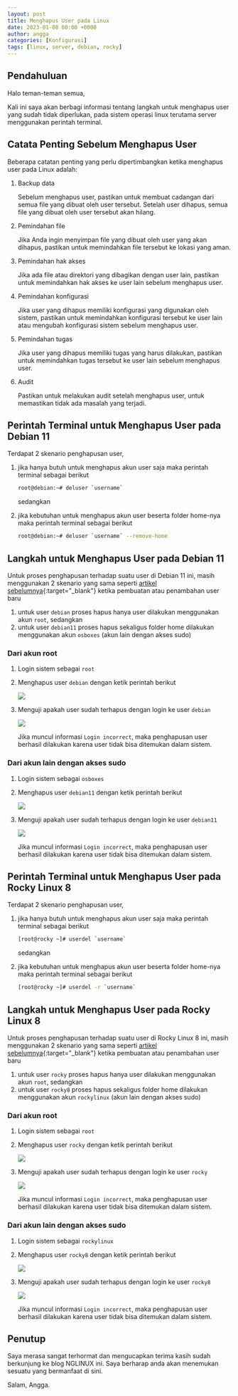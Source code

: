 ```yaml
---
layout: post
title: Menghapus User pada Linux
date: 2023-01-08 00:00 +0000
author: angga
categories: [Konfigurasi]
tags: [linux, server, debian, rocky]
---
```


## Pendahuluan

Halo teman-teman semua,

Kali ini saya akan berbagi informasi tentang langkah untuk menghapus user yang sudah tidak diperlukan, pada sistem operasi linux terutama server menggunakan perintah terminal.

## Catata Penting Sebelum Menghapus User

Beberapa catatan penting yang perlu dipertimbangkan ketika menghapus user pada Linux adalah:

1. Backup data
   
   Sebelum menghapus user, pastikan untuk membuat cadangan dari semua file yang dibuat oleh user tersebut. Setelah user dihapus, semua file yang dibuat oleh user tersebut akan hilang.

2. Pemindahan file
   
   Jika Anda ingin menyimpan file yang dibuat oleh user yang akan dihapus, pastikan untuk memindahkan file tersebut ke lokasi yang aman.

3. Pemindahan hak akses
   
   Jika ada file atau direktori yang dibagikan dengan user lain, pastikan untuk memindahkan hak akses ke user lain sebelum menghapus user.

4. Pemindahan konfigurasi
   
   Jika user yang dihapus memiliki konfigurasi yang digunakan oleh sistem, pastikan untuk memindahkan konfigurasi tersebut ke user lain atau mengubah konfigurasi sistem sebelum menghapus user.

5. Pemindahan tugas
   
   Jika user yang dihapus memiliki tugas yang harus dilakukan, pastikan untuk memindahkan tugas tersebut ke user lain sebelum menghapus user.

6. Audit
   
   Pastikan untuk melakukan audit setelah menghapus user, untuk memastikan tidak ada masalah yang terjadi.

## Perintah Terminal untuk Menghapus User pada Debian 11

Terdapat 2 skenario penghapusan user,

1. jika hanya butuh untuk menghapus akun user saja maka perintah terminal sebagai berikut

    ```bash
    root@debian:~# deluser `username`
    ```

    sedangkan

1. jika kebutuhan untuk menghapus akun user beserta folder home-nya maka perintah terminal sebagai berikut

    ```bash
    root@debian:~# deluser `username` --remove-home
    ```

## Langkah untuk Menghapus User pada Debian 11

Untuk proses penghapusan terhadap suatu user di Debian 11 ini, masih menggunakan 2 skenario yang sama seperti [artikel sebelumnya](/posts/membuat-user-linux){:target="_blank"} ketika pembuatan atau penambahan user baru

1. untuk user `debian` proses hapus hanya user dilakukan menggunakan akun `root`, sedangkan 
2. untuk user `debian11` proses hapus sekaligus folder home dilakukan menggunakan akun `osboxes` (akun lain dengan akses sudo)

### Dari akun root

1. Login sistem sebagai `root`
2. Menghapus user `debian` dengan ketik perintah berikut
   
    ![](/assets/img/2023-01-08-menghapus-user-pada-linux/01.png)

3. Menguji apakah user sudah terhapus dengan login ke user `debian`

    ![](/assets/img/2023-01-08-menghapus-user-pada-linux/02.png)

    Jika muncul informasi `Login incorrect`, maka penghapusan user berhasil dilakukan karena user tidak bisa ditemukan dalam sistem.
   
### Dari akun lain dengan akses sudo

1. Login sistem sebagai `osboxes`
2. Menghapus user `debian11` dengan ketik perintah berikut

    ![](/assets/img/2023-01-08-menghapus-user-pada-linux/03.png)

3. Menguji apakah user sudah terhapus dengan login ke user `debian11`

    ![](/assets/img/2023-01-08-menghapus-user-pada-linux/04.png)

    Jika muncul informasi `Login incorrect`, maka penghapusan user berhasil dilakukan karena user tidak bisa ditemukan dalam sistem.

## Perintah Terminal untuk Menghapus User pada Rocky Linux 8

Terdapat 2 skenario penghapusan user,

1. jika hanya butuh untuk menghapus akun user saja maka perintah terminal sebagai berikut

    ```bash
    [root@rocky ~]# userdel `username`
    ```

    sedangkan

1. jika kebutuhan untuk menghapus akun user beserta folder home-nya maka perintah terminal sebagai berikut

    ```bash
    [root@rocky ~]# userdel -r `username`
    ```

## Langkah untuk Menghapus User pada Rocky Linux 8

Untuk proses penghapusan terhadap suatu user di Rocky Linux 8 ini, masih menggunakan 2 skenario yang sama seperti [artikel sebelumnya](/posts/membuat-user-linux){:target="_blank"} ketika pembuatan atau penambahan user baru

1. untuk user `rocky` proses hapus hanya user dilakukan menggunakan akun `root`, sedangkan
2. untuk user `rocky8` proses hapus sekaligus folder home dilakukan menggunakan akun `rockylinux` (akun lain dengan akses sudo)

### Dari akun root

1. Login sistem sebagai `root`
2. Menghapus user `rocky` dengan ketik perintah berikut
   
    ![](/assets/img/2023-01-08-menghapus-user-pada-linux/05.png)

3. Menguji apakah user sudah terhapus dengan login ke user `rocky`

    ![](/assets/img/2023-01-08-menghapus-user-pada-linux/06.png)

    Jika muncul informasi `Login incorrect`, maka penghapusan user berhasil dilakukan karena user tidak bisa ditemukan dalam sistem.

### Dari akun lain dengan akses sudo

1. Login sistem sebagai `rockylinux`
2. Menghapus user `rocky8` dengan ketik perintah berikut

    ![](/assets/img/2023-01-08-menghapus-user-pada-linux/07.png)

3. Menguji apakah user sudah terhapus dengan login ke user `rocky8`

    ![](/assets/img/2023-01-08-menghapus-user-pada-linux/08.png)

    Jika muncul informasi `Login incorrect`, maka penghapusan user berhasil dilakukan karena user tidak bisa ditemukan dalam sistem.

## Penutup

Saya merasa sangat terhormat dan mengucapkan terima kasih sudah berkunjung ke blog NGLINUX ini. Saya berharap anda akan menemukan sesuatu yang bermanfaat di sini.

Salam, Angga.